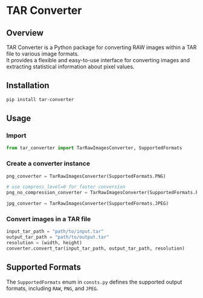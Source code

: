 # TAR Converter
## Overview
TAR Converter is a Python package for converting RAW images within a TAR file to various image formats.  
It provides a flexible and easy-to-use interface for converting images and extracting statistical information about pixel values.

## Installation
```bash
pip install tar-converter
```

## Usage
### Import
```python
from tar_converter import TarRawImagesConverter, SupportedFormats 
```

### Create a converter instance
```python
png_converter = TarRawImagesConverter(SupportedFormats.PNG)

# use compress_level=0 for faster conversion
png_no_compression_converter = TarRawImagesConverter(SupportedFormats.PNG, compress_level=0)

jpg_converter = TarRawImagesConverter(SupportedFormats.JPEG)
```

### Convert images in a TAR file
```python
input_tar_path = "path/to/input.tar"
output_tar_path = "path/to/output.tar"
resolution = (width, height)
converter.convert_tar(input_tar_path, output_tar_path, resolution)
```

## Supported Formats
The `SupportedFormats` enum in `consts.py` defines the supported output formats, including `RAW`, `PNG`, and `JPEG`.
